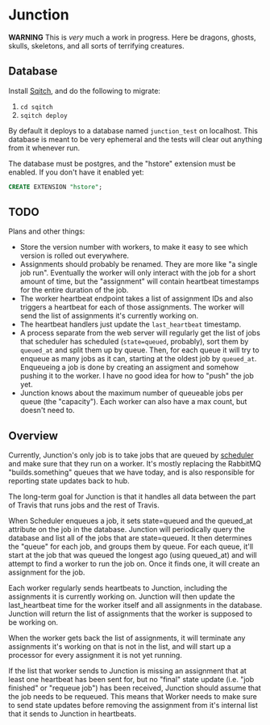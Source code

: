 # Junction

**WARNING** This is _very_ much a work in progress. Here be dragons, ghosts, skulls, skeletons, and all sorts of terrifying creatures.

## Database

Install [Sqitch](http://sqitch.org/), and do the following to migrate:

1. `cd sqitch`
2. `sqitch deploy`

By default it deploys to a database named `junction_test` on localhost. This
database is meant to be very ephemeral and the tests will clear out anything
from it whenever run.

The database must be postgres, and the "hstore" extension must be enabled. If
you don't have it enabled yet:

```SQL
CREATE EXTENSION "hstore";
```

## TODO

Plans and other things:

- Store the version number with workers, to make it easy to see which version is rolled out everywhere.
- Assignments should probably be renamed. They are more like "a single job
  run". Eventually the worker will only interact with the job for a short
  amount of time, but the "assignment" will contain heartbeat timestamps for
  the entire duration of the job.
- The worker heartbeat endpoint takes a list of assignment IDs and also
  triggers a heartbeat for each of those assignments. The worker will send the
  list of assignments it's currently working on.
- The heartbeat handlers just update the `last_heartbeat` timestamp.
- A process separate from the web server will regularly get the list of jobs that scheduler has scheduled (`state=queued`, probably), sort them by `queued_at` and split them up by queue. Then, for each queue it will try to enqueue as many jobs as it can, starting at the oldest job by `queued_at`. Enqueueing a job is done by creating an assigment and somehow pushing it to the worker. I have no good idea for how to "push" the job yet.
- Junction knows about the maximum number of queueable jobs per queue (the "capacity"). Each worker can also have a max count, but doesn't need to.

## Overview

Currently, Junction's only job is to take jobs that are queued by
[scheduler](https://github.com/travis-ci/travis-scheduler) and make sure that
they run on a worker. It's mostly replacing the RabbitMQ "builds.something"
queues that we have today, and is also responsible for reporting state updates
back to hub.

The long-term goal for Junction is that it handles all data between the part of
Travis that runs jobs and the rest of Travis.

When Scheduler enqueues a job, it sets state=queued and the queued_at attribute
on the job in the database. Junction will periodically query the database and
list all of the jobs that are state=queued. It then determines the "queue" for
each job, and groups them by queue. For each queue, it'll start at the job that
was queued the longest ago (using queued_at) and will attempt to find a worker
to run the job on. Once it finds one, it will create an assignment for the job.

Each worker regularly sends heartbeats to Junction, including the assignments
it is currently working on. Junction will then update the last_heartbeat time
for the worker itself and all assignments in the database. Junction will return
the list of assignments that the worker is supposed to be working on.

When the worker gets back the list of assignments, it will terminate any
assignments it's working on that is not in the list, and will start up a
processor for every assignment it is not yet running.

If the list that worker sends to Junction is missing an assignment that at
least one heartbeat has been sent for, but no "final" state update (i.e. "job
finished" or "requeue job") has been received, Junction should assume that the
job needs to be requeued. This means that Worker needs to make sure to send
state updates before removing the assignment from it's internal list that it
sends to Junction in heartbeats.
